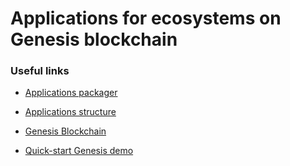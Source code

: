 # Applications for ecosystems on Genesis  blockchain

### Useful links

* [Applications packager](https://github.com/CynepHy6/ap)

* [Applications structure](https://genesiskernel.github.io/apps/)

* [Genesis Blockchain](https://github.com/GenesisKernel/go-genesis)

* [Quick-start Genesis demo](https://github.com/GenesisKernel/quick-start)